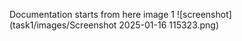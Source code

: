 Documentation starts from here
image 1
![screenshot](task1/images/Screenshot 2025-01-16 115323.png)
